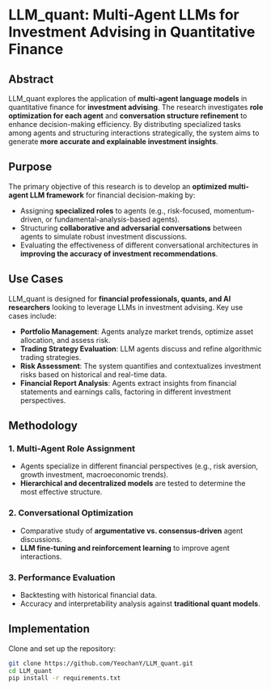# **LLM_quant: Multi-Agent LLMs for Investment Advising in Quantitative Finance**

## **Abstract**
LLM_quant explores the application of **multi-agent language models** in quantitative finance for **investment advising**. The research investigates **role optimization for each agent** and **conversation structure refinement** to enhance decision-making efficiency. By distributing specialized tasks among agents and structuring interactions strategically, the system aims to generate **more accurate and explainable investment insights**.

## **Purpose**
The primary objective of this research is to develop an **optimized multi-agent LLM framework** for financial decision-making by:
- Assigning **specialized roles** to agents (e.g., risk-focused, momentum-driven, or fundamental-analysis-based agents).
- Structuring **collaborative and adversarial conversations** between agents to simulate robust investment discussions.
- Evaluating the effectiveness of different conversational architectures in **improving the accuracy of investment recommendations**.

## **Use Cases**
LLM_quant is designed for **financial professionals, quants, and AI researchers** looking to leverage LLMs in investment advising. Key use cases include:
- **Portfolio Management**: Agents analyze market trends, optimize asset allocation, and assess risk.
- **Trading Strategy Evaluation**: LLM agents discuss and refine algorithmic trading strategies.
- **Risk Assessment**: The system quantifies and contextualizes investment risks based on historical and real-time data.
- **Financial Report Analysis**: Agents extract insights from financial statements and earnings calls, factoring in different investment perspectives.

## **Methodology**
### 1. **Multi-Agent Role Assignment**
- Agents specialize in different financial perspectives (e.g., risk aversion, growth investment, macroeconomic trends).
- **Hierarchical and decentralized models** are tested to determine the most effective structure.
  
### 2. **Conversational Optimization**
- Comparative study of **argumentative vs. consensus-driven** agent discussions.
- **LLM fine-tuning and reinforcement learning** to improve agent interactions.

### 3. **Performance Evaluation**
- Backtesting with historical financial data.
- Accuracy and interpretability analysis against **traditional quant models**.

## **Implementation**
Clone and set up the repository:
```bash
git clone https://github.com/YeochanY/LLM_quant.git
cd LLM_quant
pip install -r requirements.txt
